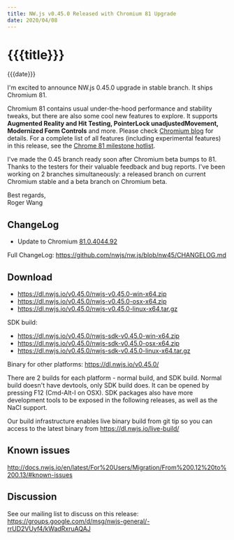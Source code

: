```yaml
---
title: NW.js v0.45.0 Released with Chromium 81 Upgrade
date: 2020/04/08
---
```

# {{{title}}}
{{{date}}}

I'm excited to announce NW.js 0.45.0 upgrade in stable branch. It ships Chromium 81.

Chromium 81 contains usual under-the-hood performance and stability tweaks, but there are also some cool new features to explore. It supports **Augmented Reality and Hit Testing, PointerLock unadjustedMovement, Modernized Form Controls** and more. Please check [Chromium blog](https://blog.chromium.org/2020/02/chrome-81-near-field-communications.html) for details. For a complete list of all features (including experimental features) in this release, see the [Chrome 81 milestone hotlist](https://www.chromestatus.com/features#milestone=81).

I've made the 0.45 branch ready soon after Chromium beta bumps to 81. Thanks to the testers for their valuable feedback and bug reports. I've been working on 2 branches simultaneously: a released branch on current Chromium stable and a beta branch on Chromium beta.

Best regards,  
Roger Wang

## ChangeLog

- Update to Chromium [81.0.4044.92](https://chromereleases.googleblog.com/2020/04/stable-channel-update-for-desktop_7.html)  

Full ChangeLog: https://github.com/nwjs/nw.js/blob/nw45/CHANGELOG.md

## Download 

* https://dl.nwjs.io/v0.45.0/nwjs-v0.45.0-win-x64.zip 
* https://dl.nwjs.io/v0.45.0/nwjs-v0.45.0-osx-x64.zip 
* https://dl.nwjs.io/v0.45.0/nwjs-v0.45.0-linux-x64.tar.gz 

SDK build: 
* https://dl.nwjs.io/v0.45.0/nwjs-sdk-v0.45.0-win-x64.zip 
* https://dl.nwjs.io/v0.45.0/nwjs-sdk-v0.45.0-osx-x64.zip 
* https://dl.nwjs.io/v0.45.0/nwjs-sdk-v0.45.0-linux-x64.tar.gz 

Binary for other platforms: https://dl.nwjs.io/v0.45.0/ 

There are 2 builds for each platform - normal build, and SDK build. Normal build doesn't have devtools, only SDK build does. lt can be opened by pressing F12 (Cmd-Alt-I on OSX). SDK packages also have more development tools to be exposed in the following releases, as well as the NaCl support.

Our build infrastructure enables live binary build from git tip so you can access to the latest binary from https://dl.nwjs.io/live-build/ 

## Known issues 

http://docs.nwjs.io/en/latest/For%20Users/Migration/From%200.12%20to%200.13/#known-issues

## Discussion

See our mailing list to discuss on this release: https://groups.google.com/d/msg/nwjs-general/-rrUD2VUyf4/kWadRxruAQAJ

